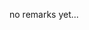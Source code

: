 <!--# Instructions

0.  For help with markdown format please see this [helpful guide](https://www.markdownguide.org/basic-syntax/).

1.  Please see the [IOCCC markdown
guidelines](https://www.ioccc.org/markdown.html).

2.  Copy this file into your entry directory under the name: `remarks.md`.

3.  After reading the rest of this file, remove down to and including the line: # END OF INSTRUCTIONS

4.  Add your remarks to the resulting remarks.md file.

**IMPORTANT NOTE**: make **SURE** you read the IOCCC
[Rules](https://www.ioccc.org/next/rules.html) and
[Guidelines](https://www.ioccc.org/next/guidelines.html)!


## Sections and subsections

For section titles you should use heading levels i.e. lines that start with `#`
followed by a space. Please start out at three (`###`). For subsections increase
the number of `#`s up to a maximum of six.

For each new section you can go down to three `#`s again, increasing for each
subsection of that section.

You need not start your remarks with a heading but you may if you wish.


## What should you say?

As much or as little as you wish, except for nothing.


### What helps:

- Explaining what your submission does.

- Tell us how to run your program.

- State any limitations of your submission in respect of portability and/or
input data.

- Write about the types obfuscations in your submission.

- Explain how your program works.

- Tell us interesting facts about your submission.

**NOTE**: Use of humor can help.

See also the
FAQ on "[what to put in your
remarks](https://www.ioccc.org/faq.html#remarks)".


### What does not help:

- Admitting that your submission is not very obfuscated (you see, the contest is
called the **IOCCC**, not the **INVOCCC** :-) ); but even if you do not admit
it, not very obfuscated submission have a minuscule chance to win (although
[2000/tomx](https://github.com/ioccc-src/winner/tree/master/years.html#2000_tomx)
is a notable counterexample).

- Mentioning your name or any identifying information in the remark section (or
in the C code for that matter) - we like to be unbiased during the judging
rounds; we look at the author name only if an submission wins. See the guidelines if
this is not clear!

- Leaving the remark section without much content.

See also the
FAQ on "[what to put in your
remarks](https://www.ioccc.org/faq.html#remarks)".


### Use mkiocccentry to package and submit your entry

0. If you have not already done so, register for the IOCCC and obtain your UUID username and submission password.

1. Form a `work_dir` directory into which your submission's files will be
placed.

2. Run the `mkiocccentry(1)` tool.

**NOTE**: Use `./mkiocccentry -h` and/or review the man page by running: `man
man/man1/mkiocccentry.1`.

3. Answer the `mkiocccentry(1)` prompts

4. Upload the resulting compressed tarball to the [IOCCC submit server](https://submit.ioccc.org).

**IMPORTANT NOTE**: see the
FAQ on "[how to enter the IOCCC for more
details](https://www.ioccc.org/faq.html#enter) for
details on entering the contest and the
FAQ on "[mkiocccentry in simple
terms](https://www.ioccc.org/faq.html#about_mkiocccentry)
for a brief description of `mkiocccentry` and the
FAQ on "[entering the contest in more
detail](https://www.ioccc.org/faq.html#submitting_help) if
you want more help with using `mkiocccentry`.

**IMPORTANT NOTE**: pay especial attention to [Rule
17](https://www.ioccc.org/next/rules.html#rule17)!



# END OF INSTRUCTIONS

Delete through this line, rename as `remarks.md` and put your comments below,
following the instructions above.-->

no remarks yet...
